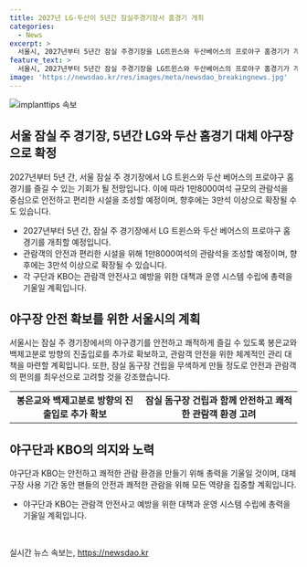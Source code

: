 ```yaml
---
title: 2027년 LG·두산이 5년간 잠실주경기장서 홈경기 개최
categories:
  - News
excerpt: >
  서울시, 2027년부터 5년간 잠실 주경기장을 LG트윈스와 두산베어스의 프로야구 홈경기가 개최될 대체 야구장으로 결정했다. 총 1만8000여석으로 조성될 예정이며, 관람객 안전을 위해 안전 관리 대책과 운영 시스템을 수립할 계획이다. 관람객 안전을 최우선으로 삼아, 돔구장 건립 기간 동안 잠실 주경기장을 안전하고 편리한 관람을 위해 조성될 것으로 밝혔다. KBO, 구단, 서울시 등이 협력하여 관람 환경을 개선하고, 돔구장 건립 역시 안전하고 신속하게 추진될 예정이다.
feature_text: >
  서울시, 2027년부터 5년간 잠실 주경기장을 LG트윈스와 두산베어스의 프로야구 홈경기가 개최될 대체 야구장으로 결정했다. 총 1만8000여석으로 조성될 예정이며, 관람객 안전을 위해 안전 관리 대책과 운영 시스템을 수립할 계획이다. 관람객 안전을 최우선으로 삼아, 돔구장 건립 기간 동안 잠실 주경기장을 안전하고 편리한 관람을 위해 조성될 것으로 밝혔다. KBO, 구단, 서울시 등이 협력하여 관람 환경을 개선하고, 돔구장 건립 역시 안전하고 신속하게 추진될 예정이다.
image: 'https://newsdao.kr/res/images/meta/newsdao_breakingnews.jpg'
---
```


<p><img src="https://newsdao.kr/res/images/meta/newsdao_breakingnews.jpg" alt="implanttips 속보" /></p>

<h2 data-ke-size="size26">서울 잠실 주 경기장, 5년간 LG와 두산 홈경기 대체 야구장으로 확정</h2>

<p data-ke-size="size16">2027년부터 5년 간, 서울 잠실 주 경기장에서 LG 트윈스와 두산 베어스의 프로야구 홈경기를 즐길 수 있는 기회가 될 전망입니다. 이에 따라 1만8000여석 규모의 관람석을 중심으로 안전하고 편리한 시설을 조성할 예정이며, 향후에는 3만석 이상으로 확장될 수도 있습니다.</p>

<ul>
  <li>2027년부터 5년 간, 잠실 주 경기장에서 LG 트윈스와 두산 베어스의 프로야구 홈경기를 개최할 예정입니다.</li>
  <li>관람객의 안전과 편리한 시설을 위해 1만8000여석의 관람석을 조성할 예정이며, 향후에는 3만석 이상으로 확장될 수 있습니다.</li>
  <li>각 구단과 KBO는 관람객 안전사고 예방을 위한 대책과 운영 시스템 수립에 총력을 기울일 계획입니다.</li>
</ul>

<h2 data-ke-size="size26">야구장 안전 확보를 위한 서울시의 계획</h2>

<p data-ke-size="size16">서울시는 잠실 주 경기장에서의 야구경기를 안전하고 쾌적하게 즐길 수 있도록 봉은교와 백제고분로 방향의 진출입로를 추가로 확보하고, 관람객 안전을 위한 체계적인 관리 대책을 마련할 계획입니다. 또한, 잠실 돔구장 건립을 무색하게 만들 정도로 안전과 관람객의 편의를 최우선으로 고려할 것을 강조했습니다.</p>

<table>
  <tr>
    <td style="text-align: center; height: 17px;"><b>봉은교와 백제고분로 방향의 진출입로 추가 확보</b></td>
    <td style="text-align: center; height: 17px;"><b>잠실 돔구장 건립과 함께 안전하고 쾌적한 관람객 환경 고려</b></td>
  </tr>
</table>

<h2 data-ke-size="size26">야구단과 KBO의 의지와 노력</h2>

<p data-ke-size="size16">야구단과 KBO는 안전하고 쾌적한 관람 환경을 만들기 위해 총력을 기울일 것이며, 대체구장 사용 기간 동안 팬들의 안전과 쾌적한 관람을 위해 모든 역량을 집중할 계획입니다.</p>

<ul>
  <li>야구단과 KBO는 관람객 안전사고 예방을 위한 대책과 운영 시스템 수립에 총력을 기울일 계획입니다.</li>
</ul>

<p data-ke-size="size16">&nbsp;</p>
실시간 뉴스 속보는, <a href="https://newsdao.kr" rel="dofollow">https://newsdao.kr</a>


